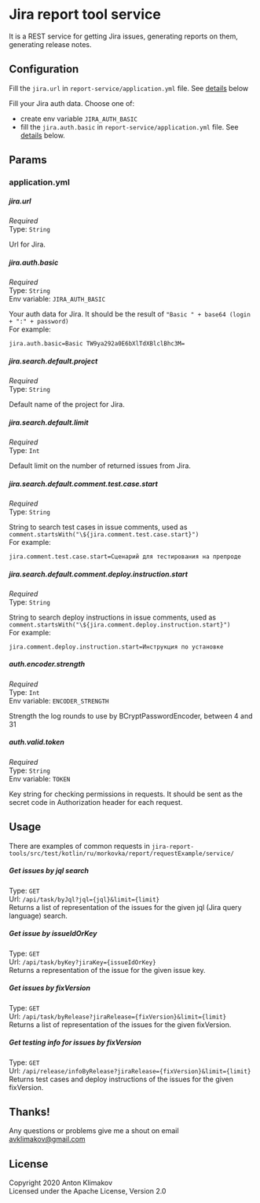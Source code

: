 # Jira report tool service

It is a REST service for getting Jira issues, generating reports on them, generating release notes.

## Configuration

Fill the `jira.url` in `report-service/application.yml` file. See [details](#jiraurl) below

Fill your Jira auth data. Choose one of:
- create env variable `JIRA_AUTH_BASIC`
- fill the `jira.auth.basic` in `report-service/application.yml` file. See [details](#jiraauthbasic) below.

## Params

### application.yml

##### jira.url

*Required*\
Type: `String`

Url for Jira.

##### jira.auth.basic

*Required*\
Type: `String`\
Env variable: `JIRA_AUTH_BASIC`

Your auth data for Jira. It should be the result of `"Basic " + base64 (login + ":" + password)`\
For example: 
```
jira.auth.basic=Basic TW9ya292a0E6bXlTdXBlclBhc3M=
```

##### jira.search.default.project

*Required*\
Type: `String`

Default name of the project for Jira.

##### jira.search.default.limit

*Required*\
Type: `Int`

Default limit on the number of returned issues from Jira.

##### jira.search.default.comment.test.case.start

*Required*\
Type: `String`

String to search test cases in issue comments, used as `comment.startsWith("\${jira.comment.test.case.start}")`\
For example: 
```
jira.comment.test.case.start=Сценарий для тестирования на препроде
```

##### jira.search.default.comment.deploy.instruction.start

*Required*\
Type: `String`

String to search deploy instructions in issue comments, used as `comment.startsWith("\${jira.comment.deploy.instruction.start}")`\
For example: 
```
jira.comment.deploy.instruction.start=Инструкция по установке
```

##### auth.encoder.strength

*Required*\
Type: `Int`\
Env variable: `ENCODER_STRENGTH`

Strength the log rounds to use by BCryptPasswordEncoder, between 4 and 31

##### auth.valid.token

*Required*\
Type: `String`\
Env variable: `TOKEN`

Key string for checking permissions in requests. It should be sent as the secret code in Authorization header for each request. 

## Usage

There are examples of common requests in `jira-report-tools/src/test/kotlin/ru/morkovka/report/requestExample/service/`

##### Get issues by jql search

Type: `GET`\
Url: `/api/task/byJql?jql={jql}&limit={limit}`\
Returns a list of representation of the issues for the given jql (Jira query language) search.

##### Get issue by issueIdOrKey

Type: `GET`\
Url: `/api/task/byKey?jiraKey={issueIdOrKey}`\
Returns a representation of the issue for the given issue key.

##### Get issues by fixVersion

Type: `GET`\
Url: `/api/task/byRelease?jiraRelease={fixVersion}&limit={limit}`\
Returns a list of representation of the issues for the given fixVersion.

##### Get testing info for issues by fixVersion

Type: `GET`\
Url: `/api/release/infoByRelease?jiraRelease={fixVersion}&limit={limit}`\
Returns test cases and deploy instructions of the issues for the given fixVersion.

## Thanks!
Any questions or problems give me a shout on email avklimakov@gmail.com

## License
Copyright 2020 Anton Klimakov\
Licensed under the Apache License, Version 2.0